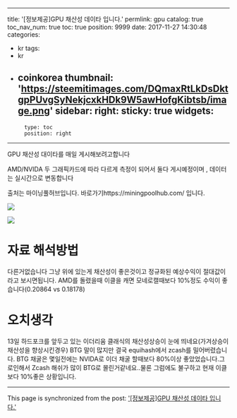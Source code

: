 
---
title: '[정보제공]GPU 채산성 데이타 입니다.'
permlink: gpu
catalog: true
toc_nav_num: true
toc: true
position: 9999
date: 2017-11-27 14:30:48
categories:
- kr
tags:
- kr
- coinkorea
thumbnail: 'https://steemitimages.com/DQmaxRtLkDsDktgpPUvgSyNekjcxkHDk9W5awHofgKibtsb/image.png'
sidebar:
    right:
        sticky: true
widgets:
    -
        type: toc
        position: right
---


GPU 채산성 대이타를 매일 게시해보려고합니다

AMD/NVIDA 두 그래픽카드에 따라 다르게 측정이 되어서 둘다 게시예정이며 , 데이터는 실시간으로 변동합니다

출처는 마이닝풀허브입니다.
바로가기https://miningpoolhub.com/ 입니다.

![](https://steemitimages.com/DQmaxRtLkDsDktgpPUvgSyNekjcxkHDk9W5awHofgKibtsb/image.png)

![](https://steemitimages.com/DQmWbHSTa8xTY9XbVPjtwYENANGueagJsqfUjpph321ubX5/image.png)

# 자료 해석방법
다른거없습니다 그냥 위에 있는게 채산성이 좋은것이고 정규화된 예상수익이 절대값이라고 보시면됩니다.
AMD를 돌렸을때 이클을 캐면 모네로캘때보다 10%정도 수익이 좋습니다(0.20864 vs 0.18178)

# 오치생각
13일 하드포크를 앞두고 있는 이더리움 클래식의 채산성상승이 눈에 띄네요(가겨상승이 채산성을 향상시킨경우)
BTG 말이 많지만 결국 equihash에서 zcash를 밀어버렸습니다.
BTG 채굴은 몇일전에는 NVIDA로 이더 채굴 할때보다  80%이상 좋았었습니다.그로인해서 Zcash 해쉬가 많이 BTG로 몰린거같네요..물론 그럼에도 불구하고 현재 이클보다 10%좋은 상황입니다.

- - -

This page is synchronized from the post: ['[정보제공]GPU 채산성 데이타 입니다.'](https://steemit.com/@virus707/gpu)
